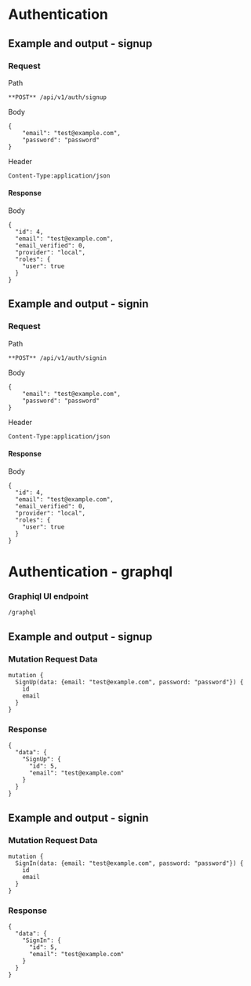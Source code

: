 
# Authentication

## Example and output - signup


### Request

Path

```
**POST** /api/v1/auth/signup
```

Body 

```
{
    "email": "test@example.com",
    "password": "password"
}
```

Header

```
Content-Type:application/json
```


#### Response

Body 

```
{
  "id": 4,
  "email": "test@example.com",
  "email_verified": 0,
  "provider": "local",
  "roles": {
    "user": true
  }
}
```





## Example and output - signin


### Request

Path

```
**POST** /api/v1/auth/signin
```

Body 

```
{
    "email": "test@example.com",
    "password": "password"
}
```

Header

```
Content-Type:application/json
```


#### Response

Body 

```
{
  "id": 4,
  "email": "test@example.com",
  "email_verified": 0,
  "provider": "local",
  "roles": {
    "user": true
  }
}
```






# Authentication - graphql

### Graphiql UI endpoint

```
/graphql
```

## Example and output - signup


### Mutation Request Data

```
mutation {
  SignUp(data: {email: "test@example.com", password: "password"}) {
    id
    email
  }
}
```

### Response

```
{
  "data": {
    "SignUp": {
      "id": 5,
      "email": "test@example.com"
    }
  }
}
```



## Example and output - signin



### Mutation Request Data

```
mutation {
  SignIn(data: {email: "test@example.com", password: "password"}) {
    id
    email
  }
}
```

### Response

```
{
  "data": {
    "SignIn": {
      "id": 5,
      "email": "test@example.com"
    }
  }
}
```


